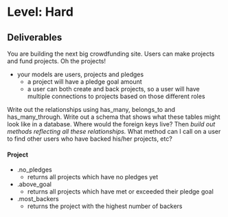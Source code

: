 # Level: Hard

## Deliverables
You are building the next big crowdfunding site. Users can make projects and fund projects. Oh the projects!
- your models are users, projects and pledges
  - a project will have a pledge goal amount
  - a user can both create and back projects, so a user will have multiple connections to projects based on those different roles

Write out the relationships using has_many, belongs_to and has_many_through. Write out a schema that shows what these tables might look like in a database. Where would the foreign keys live? Then *build out methods reflecting all these relationships.* What method can I call on a user to find other users who have backed his/her projects, etc?


#### Project
- .no_pledges
  - returns all projects which have no pledges yet
- .above_goal
  - returns all projects which have met or exceeded their pledge goal
- .most_backers
  - returns the project with the highest number of backers
